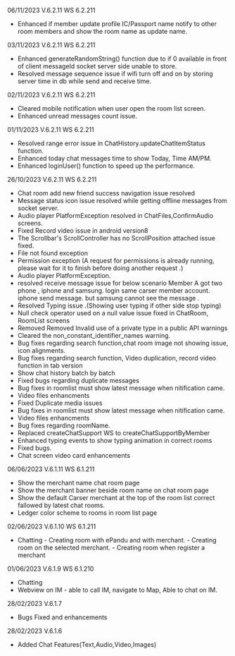 06/11/2023 V.6.2.11
WS 6.2.211

- Enhanced if member update profile IC/Passport name notify to other room members and show the room name as update name.

03/11/2023 V.6.2.11
WS 6.2.211

- Enhanced generateRandomString() function due to if 0 available in front of client messageId socket server side unable to store.
- Resolved message sequence issue if wifi turn off and on by storing server time in db while send and receive time.

02/11/2023 V.6.2.11
WS 6.2.211

- Cleared mobile notification when user open the room list screen.
- Enhanced unread messages count issue.

01/11/2023 V.6.2.11
WS 6.2.211

- Resolved range error issue in ChatHistory.updateChatItemStatus function.
- Enhanced today chat messages time to show Today, Time AM/PM.
- Enhanced loginUser() function to speed up the performance.

26/10/2023 V.6.2.11
WS 6.2.211

- Chat room add new friend success navigation issue resolved
- Message status icon issue resolved while getting offline messages from socket server.
- Audio player PlatformException resolved in ChatFiles,ConfirmAudio screens.
- Fixed Record video issue in android version8
- The Scrollbar's ScrollController has no ScrollPosition attached issue fixed.
- File not found exception
- Permission exception (A request for permissions is already running, please wait for it to finish before doing another request .)
- Audio player PlatformException.
- resolved receive message issue for below scenario
  Member A got two phone , iphone and samsung.
  login same carser member account.
  iphone send message. but samsung cannot see the message .
- Resolved Typing issue .(Showing user typing if other side stop typing)
- Null check operator used on a null value issue fixed in ChatRoom, RoomList screens
- Removed Removed Invalid use of a private type in a public API warnings
- Cleared the non_constant_identifier_names warning.
- Bug fixes regarding search function,chat room image not showing issue, icon alignments.
- Bug fixes regarding search function, Video duplication, record video function in tab version
- Show chat history batch by batch
- Fixed bugs regarding duplicate messages
- Bug fixes in roomlist must show latest message when nitification came.
- Video files enhancments
- Fixed Duplicate media issues
- Bug fixes in roomlist must show latest message when nitification came.
- Video files enhancments
- Bug fixes regarding roomName.
- Replaced createChatSupport WS to createChatSupportByMember
- Enhanced typing events to show typing animation in correct rooms
- Fixed bugs.
- Chat screen video card enhancements

06/06/2023 V.6.1.11
WS 6.1.211

- Show the merchant name chat room page
- Show the merchant banner beside room name on chat room page
- Show the default Carser merchant at the top of the room list correct fallowed by latest chat rooms.
- Ledger color scheme to rooms in room list page

02/06/2023 V.6.1.10
WS 6.1.211

- Chatting - Creating room with ePandu and with merchant. - Creating room on the selected merchant. - Creating room when register a merchant

01/06/2023 V.6.1.9
WS 6.1.210

- Chatting
- Webview on IM - able to call IM, navigate to Map, Able to chat on IM.

28/02/2023 V.6.1.7

- Bugs Fixed and enhancements

28/02/2023 V.6.1.6

- Added Chat Features(Text,Audio,Video,Images)
